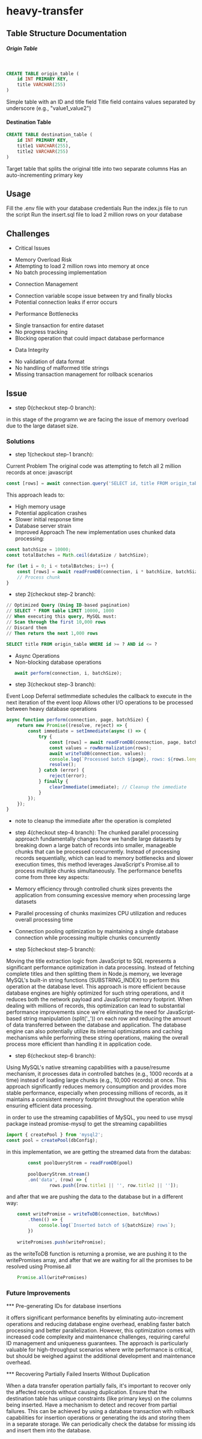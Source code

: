 # heavy-transfer

## Table Structure Documentation
##### Origin Table
```sql


CREATE TABLE origin_table (
    id INT PRIMARY KEY,
    title VARCHAR(255)
)
```

Simple table with an ID and title field
Title field contains values separated by underscore (e.g., "value1_value2")
#### Destination Table
```sql
CREATE TABLE destination_table (
    id INT PRIMARY KEY,
    title1 VARCHAR(255),
    title2 VARCHAR(255)
)
```
Target table that splits the original title into two separate columns
Has an auto-incrementing primary key

## Usage
Fill the .env file with your database credentials
Run the index.js file to run the script
Run the insert.sql file to load 2 million rows on your database

## Challenges
* Critical Issues
- Memory Overload Risk
- Attempting to load 2 million rows into memory at once
- No batch processing implementation
* Connection Management
- Connection variable scope issue between try and finally blocks
- Potential connection leaks if error occurs
* Performance Bottlenecks
- Single transaction for entire dataset
- No progress tracking
- Blocking operation that could impact database performance
* Data Integrity
- No validation of data format
- No handling of malformed title strings
- Missing transaction management for rollback scenarios

## Issue
- step 0(checkout step-0 branch):

in this stage of the programn we are facing the issue of memory overload due to the large dataset size.

### Solutions 

- step 1(checkout step-1 branch):

Current Problem The original code was attempting to fetch all 2 million records at once:
javascript

```javascript
const [rows] = await connection.query('SELECT id, title FROM origin_table');
```

This approach leads to:
- High memory usage
- Potential application crashes
- Slower initial response time
- Database server strain
- Improved Approach The new implementation uses chunked data processing:

```javascript
const batchSize = 10000;
const totalBatches = Math.ceil(dataSize / batchSize);

for (let i = 0; i < totalBatches; i++) {
    const [rows] = await readFromDB(connection, i * batchSize, batchSize);
    // Process chunk
}
```

- step 2(checkout step-2 branch):

```sql
// Optimized Query (Using ID-based pagination)
// SELECT * FROM table LIMIT 10000, 1000
// When executing this query, MySQL must:
// Scan through the first 10,000 rows
// Discard them
// Then return the next 1,000 rows

SELECT title FROM origin_table WHERE id >= ? AND id <= ?
```
* Async Operations
* Non-blocking database operations
```javascript
   await perform(connection, i, batchSize);
```


- step 3(checkout step-3 branch):

Event Loop Deferral
setImmediate schedules the callback to execute in the next iteration of the event loop
Allows other I/O operations to be processed between heavy database operations

```javascript
async function perform(connection, page, batchSize) {
    return new Promise((resolve, reject) => {
        const immediate = setImmediate(async () => {
            try {
                const [rows] = await readFromDB(connection, page, batchSize);
                const values = rowNormalization(rows);
                await writeToDB(connection, values);
                console.log(`Processed batch ${page}, rows: ${rows.length}`);
                resolve();
            } catch (error) {
                reject(error);
            } finally {
                clearImmediate(immediate); // Cleanup the immediate
            }
        });
    });
}
```
* note to cleanup the immediate after the operation is completed


- step 4(checkout step-4 branch):
The chunked parallel processing approach fundamentally changes how we handle large datasets by breaking down a large batch of records into smaller, manageable chunks that can be processed concurrently. Instead of processing records sequentially, which can lead to memory bottlenecks and slower execution times, this method leverages JavaScript's Promise.all to process multiple chunks simultaneously. The performance benefits come from three key aspects:
- Memory efficiency through controlled chunk sizes prevents the application from consuming excessive memory when processing large datasets
- Parallel processing of chunks maximizes CPU utilization and reduces overall processing time
- Connection pooling optimization by maintaining a single database connection while processing multiple chunks concurrently

- step 5(checkout step-5 branch):

Moving the title extraction logic from JavaScript to SQL represents a significant performance optimization in data processing. Instead of fetching complete titles and then splitting them in Node.js memory, we leverage MySQL's built-in string functions (SUBSTRING_INDEX) to perform this operation at the database level. This approach is more efficient because database engines are highly optimized for such string operations, and it reduces both the network payload and JavaScript memory footprint. When dealing with millions of records, this optimization can lead to substantial performance improvements since we're eliminating the need for JavaScript-based string manipulation (split('_')) on each row and reducing the amount of data transferred between the database and application. The database engine can also potentially utilize its internal optimizations and caching mechanisms while performing these string operations, making the overall process more efficient than handling it in application code.


- step 6(checkout step-6 branch):

Using MySQL's native streaming capabilities with a pause/resume mechanism, it processes data in controlled batches (e.g., 1000 records at a time) instead of loading large chunks (e.g., 10,000 records) at once. This approach significantly reduces memory consumption and provides more stable performance, especially when processing millions of records, as it maintains a consistent memory footprint throughout the operation while ensuring efficient data processing.

in order to use the streaming capabilities of MySQL, you need to use mysql package instead promise-mysql to get the streaming capabilities
```javascript
import { createPool } from 'mysql2';
const pool = createPool(dbConfig);
```

in this implementation, we are getting the streamed data from the databas:

```javascript
        const poolQueryStrem = readFromDB(pool)            
        
        poolQueryStrem.stream()
        .on('data', (row) => {
                rows.push([row.title1 || '', row.title2 || '']);
```
and after that we are pushing the data to the database but in a different way:

```javascript
    const writePromise = writeToDB(connection, batchRows)
        .then(() => {
            console.log(`Inserted batch of ${batchSize} rows`);
        })
    
    writePromises.push(writePromise);
```

as the writeToDB function is returning a promise, we are pushing it to the writePromises array, and after that we are waiting for all the promises to be resolved using Promise.all

```javascript
    Promise.all(writePromises)
```

### Future Improvements

*** Pre-generating IDs for database insertions 

it offers significant performance benefits by eliminating auto-increment operations and reducing database engine overhead, enabling faster batch processing and better parallelization. However, this optimization comes with increased code complexity and maintenance challenges, requiring careful ID management and uniqueness guarantees. The approach is particularly valuable for high-throughput scenarios where write performance is critical, but should be weighed against the additional development and maintenance overhead.


*** Recovering Partially Failed Inserts Without Duplication

When a data transfer operation partially fails, it's important to recover only the affected records without causing duplication.
Ensure that the destination table has unique constraints (like primary keys) on the columns being inserted. Have a mechanism to detect and recover from partial failures. This can be achieved by using a database transaction with rollback capabilities for insertion operations or generating the ids and storing them in a separate storage. We can periodically check the databse for missing ids and insert them into the database.


